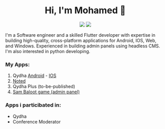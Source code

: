 <h1 align="center">Hi, I'm Mohamed 👋</h1>
<p align="center">
<a href="https://www.linkedin.com/in/myahiaeid"><img src="https://img.shields.io/badge/linkedin-%230077B5.svg?style=for-the-badge&logo=linkedin&logoColor=white"/></a>
<a href="m.yahia.eid2011@gmail.com"><img src="https://img.shields.io/badge/Gmail-D14836?style=for-the-badge&logo=gmail&logoColor=white"/></a>
</p>

I'm a Software engineer and a skilled Flutter developer with expertise in building high-quality, cross-platform applications for Android, IOS, Web, and Windows. Experienced in building admin panels using headless CMS.
I'm also interested in python developing.

### My Apps:
1. Qydha [Android](https://play.google.com/store/apps/details?id=com.qydha&pli=1) - [IOS](https://apps.apple.com/in/app/qydha/id6446068415)
1. [Noted](https://play.google.com/store/apps/details?id=com.bisector2011.noted)
2. Qydha Plus (to-be-published)
3. [Sam Baloot game (admin panel)](https://sam-baloot-admin.online/admin)
### Apps i particibated in:
* Qydha
* Conference Moderator
